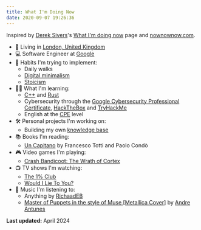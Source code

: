 ```yaml
---
title: What I'm Doing Now
date: 2020-09-07 19:26:36
---
```


Inspired by [Derek Sivers](https://sive.rs/)'s [What I'm doing now](https://sive.rs/now) page and [nownownow.com](https://nownownow.com/about).

- 🏡 Living in [London, United Kingdom](https://goo.gl/maps/Ve4r3ua7dpGJGpCS7)
- 💻 Software Engineer at [Google](https://about.google/)
- 🌱 Habits I'm trying to implement:
  - Daily walks
  - [Digital minimalism](https://www.calnewport.com/books/digital-minimalism/)
  - [Stoicism](https://dailystoic.com/)
- 👨‍🎓 What I'm learning:
  - [C++](https://www.cplusplus.com/) and [Rust](https://www.rust-lang.org/)
  - Cybersecurity through the [Google Cybersecurity Professional Certificate](https://www.coursera.org/professional-certificates/google-cybersecurity), [HackTheBox](https://www.hackthebox.com/) and [TryHackMe](https://tryhackme.com/)
  - English at the [CPE](https://www.cambridgeenglish.org/exams-and-tests/proficiency/) level
- 🛠️ Personal projects I'm working on:
  - Building my own [knowledge base](https://cianciustyles.gitbook.io/everything-i-know/)
- 📚 Books I'm reading:
  - [Un Capitano](https://www.amazon.it/capitano-Francesco-Totti/dp/8817105864) by Francesco Totti and Paolo Condò
- 🎮 Video games I'm playing:
  - [Crash Bandicoot: The Wrath of Cortex](https://www.wikiwand.com/en/Crash_Bandicoot:_The_Wrath_of_Cortex)
- 📺 TV shows I'm watching:
  - [The 1% Club](https://www.itv.com/watch/the-1percent-club/10a0593)
  - [Would I Lie To You?](https://www.bbc.co.uk/programmes/b007r3n8)
- 🎵 Music I'm listening to:
  - Anything by [RichaadEB](https://www.youtube.com/channel/UCPM1bCbT-dVAHAEIpUUpVLQ)
  - [Master of Puppets in the style of Muse [Metallica Cover]](https://www.youtube.com/watch?v=OhqzH_ALzZ4) by [Andre Antunes](https://www.youtube.com/@AndreAntunesofficial)

**Last updated:** April 2024
